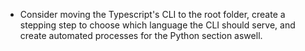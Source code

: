- Consider moving the Typescript's CLI to the root folder, create a stepping step to choose which language the CLI should serve, and create automated processes for the Python section aswell.
